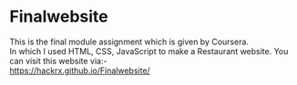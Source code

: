 # Finalwebsite
 This is the final module assignment which is given by Coursera.<br> In which I used HTML, CSS, JavaScript to make a Restaurant website.
 You can visit this website via:-<br>
 https://hackrx.github.io/Finalwebsite/
